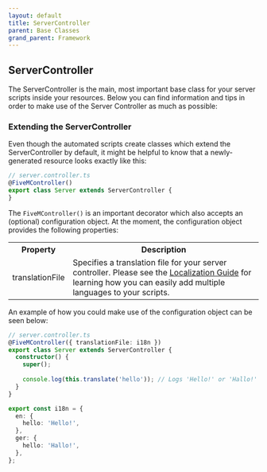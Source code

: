 ```yaml
---
layout: default
title: ServerController
parent: Base Classes
grand_parent: Framework
---
```


## ServerController
The ServerController is the main, most important base class for your server scripts inside your resources. Below you can find information and tips in order to make use of the Server Controller as much as possible:

### [](#extending)Extending the ServerController
Even though the automated scripts create classes which extend the ServerController by default, it might be helpful to know that a newly-generated resource looks exactly like this:
```ts
// server.controller.ts
@FiveMController()
export class Server extends ServerController {
}
```

The `FiveMController()` is an important decorator which also accepts an (optional) configuration object. At the moment, the configuration object provides the following properties:

<table>
  <tr>
    <th>Property</th>
    <th>Description</th>
  </tr>
  <tr>
    <td>translationFile</td>
    <td>Specifies a translation file for your server controller. Please see the <a href="#">Localization Guide</a> for learning how you can easily add multiple languages to your scripts.</td>
  </tr>
</table>

An example of how you could make use of the configuration object can be seen below:
```ts
// server.controller.ts
@FiveMController({ translationFile: i18n })
export class Server extends ServerController {
  constructor() {
    super();
    
    console.log(this.translate('hello')); // Logs 'Hello!' or 'Hallo!' based on the player's language
  }
}

export const i18n = {
  en: {
    hello: 'Hello!',
  },
  ger: {
    hello: 'Hallo!',
  },
};
```

